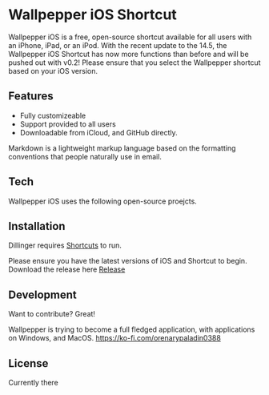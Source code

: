 # Wallpepper iOS Shortcut
Wallpepper iOS is a free, open-source shortcut available for all users with an iPhone, iPad, or an iPod.
With the recent update to the 14.5, the Wallpepper iOS Shortcut has now more functions than before and will be pushed out with v0.2!
Please ensure that you select the Wallpepper shortcut based on your iOS version.
## Features

- Fully customizeable
- Support provided to all users
- Downloadable from iCloud, and GitHub directly.

Markdown is a lightweight markup language based on the formatting conventions
that people naturally use in email.

## Tech
Wallpepper iOS uses the following open-source proejcts.

## Installation

Dillinger requires [Shortcuts](https://apps.apple.com/us/app/shortcuts/id915249334) to run.

Please ensure you have the latest versions of iOS and Shortcut to begin.
Download the release here [Release](https://github.io/masarusuzuki/wallpepper-ios)

## Development

Want to contribute? Great!

Wallpepper is trying to become a full fledged application, with applications on Windows, and MacOS.
https://ko-fi.com/orenarypaladin0388


## License
Currently there 

